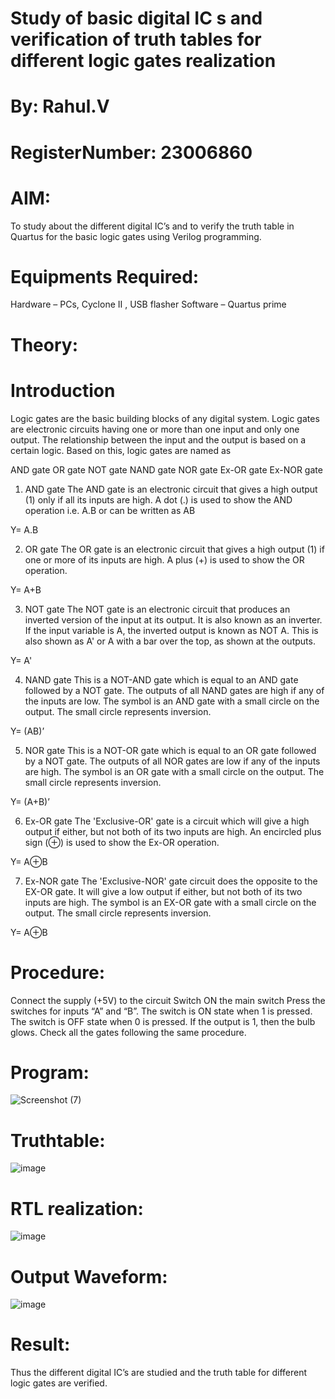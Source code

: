 # Study of basic digital IC s and verification of truth tables for different logic gates realization 
# By: Rahul.V
# RegisterNumber: 23006860

# AIM:

To study about the different digital IC’s and to verify the truth table in Quartus for the basic logic gates using Verilog programming.

# Equipments Required:

Hardware – PCs, Cyclone II , USB flasher
Software – Quartus prime

# Theory:

# Introduction

Logic gates are the basic building blocks of any digital system. Logic gates are electronic circuits having one or more than one input and only one output. The relationship between the input and the output is based on a certain logic. Based on this, logic gates are named as

AND gate
OR gate
NOT gate
NAND gate
NOR gate
Ex-OR gate
Ex-NOR gate
1) AND gate
The AND gate is an electronic circuit that gives a high output (1) only if all its inputs are high. A dot (.) is used to show the AND operation i.e. A.B or can be written as AB

Y= A.B

2) OR gate
The OR gate is an electronic circuit that gives a high output (1) if one or more of its inputs are high. A plus (+) is used to show the OR operation.

Y= A+B

3) NOT gate
The NOT gate is an electronic circuit that produces an inverted version of the input at its output. It is also known as an inverter. If the input variable is A, the inverted output is known as NOT A. This is also shown as A' or A with a bar over the top, as shown at the outputs.

Y= A'

4) NAND gate
This is a NOT-AND gate which is equal to an AND gate followed by a NOT gate. The outputs of all NAND gates are high if any of the inputs are low. The symbol is an AND gate with a small circle on the output. The small circle represents inversion.

Y= (AB)’

5) NOR gate
This is a NOT-OR gate which is equal to an OR gate followed by a NOT gate. The outputs of all NOR gates are low if any of the inputs are high. The symbol is an OR gate with a small circle on the output. The small circle represents inversion.

Y= (A+B)’

6) Ex-OR gate
The 'Exclusive-OR' gate is a circuit which will give a high output if either, but not both of its two inputs are high. An encircled plus sign (⊕) is used to show the Ex-OR operation.

Y= A⊕B

7) Ex-NOR gate
The 'Exclusive-NOR' gate circuit does the opposite to the EX-OR gate. It will give a low output if either, but not both of its two inputs are high. The symbol is an EX-OR gate with a small circle on the output. The small circle represents inversion.

Y= A⊕B

# Procedure:
Connect the supply (+5V) to the circuit
Switch ON the main switch
Press the switches for inputs “A” and “B”. The switch is ON state when 1 is pressed. The switch is OFF state when 0 is pressed.
If the output is 1, then the bulb glows.
Check all the gates following the same procedure.

# Program:
![Screenshot (7)](https://github.com/23006860/Study-of-basic-digital-IC-s-and-verification-of-truth-tables-for-different-logic-gates-realization-/assets/139841752/3126479c-abc4-4c94-9736-dccef4dbadab)



# Truthtable:
![image](https://github.com/23006860/Study-of-basic-digital-IC-s-and-verification-of-truth-tables-for-different-logic-gates-realization-/assets/139841752/ad463f05-da05-4245-8a99-941b410d599d)

# RTL realization:
![image](https://github.com/23006860/Study-of-basic-digital-IC-s-and-verification-of-truth-tables-for-different-logic-gates-realization-/assets/139841752/73bb9aad-20e7-47aa-aa6c-77ba7b43e5b3)

# Output Waveform:
![image](https://github.com/23006860/Study-of-basic-digital-IC-s-and-verification-of-truth-tables-for-different-logic-gates-realization-/assets/139841752/c78d92bd-c934-4194-8a7d-b3ae5c057fef)

# Result:
Thus the different digital IC’s are studied and the truth table for different logic gates are verified.
